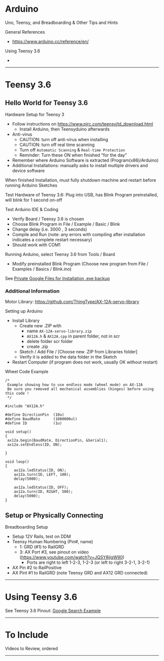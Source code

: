 # Arduino
Uno, Teensy, and Breadboarding &amp; Other Tips and Hints

General References
- https://www.arduino.cc/reference/en/

Using Teensy 3.6
- <a href=""></a>
---

# Teensy 3.6

## Hello World for Teensy 3.6

Hardware Setup for Teensy 3
- Follow instructions on https://www.pjrc.com/teensy/td_download.html
  - Install Arduino, then Teensyduino afterwards
- Anti-virus
  - CAUTION: turn off anti-virus when installing
  - CAUTION: turn off real time scanning
  - Turn off `Automatic Scanning` & `Real-time Protection`
  - Reminder: Turn these ON when finished "for the day"
- Remember where Arduino Software is extracted (Program(x86)/Arduino)
- Additional Installations: manually asks to install multiple drivers and device software

When finished Installation, must fully shutdown machine and restart before running Arduino Sketches

Test Hardware of Teensy 3.6: Plug into USB, has Blink Program preinstalled, will blink for 1 second on-off

Test Arduino IDE & Coding
- Verify Board / Teensy 3.6 is chosen
- Choose Blink Program in File / Example / Basic / Blink
- Change delay (i.e. 3000 , 3 seconds)
- Compile and Run (note: any errors with compiling after installation indicates a complete restart necessary)
- Should work with COM1

Running Arduino, select Teensy 3.6 from Tools / Board
- Modify preinstalled Blink Program (Choose new program from File / Examples / Basics / Blink.ino)

See <a href="https://drive.google.com/drive/folders/193Be1EvXhHWg-i1rmQdFSfw4CR-nRi6t">Private Google Files for Installation .exe backup</a>

### Additional Information

Motor Library: https://github.com/ThingType/AX-12A-servo-library

Setting up Arduino
- Install Library
  - Create new .ZIP with
    - name `AX-12A-servo-library.zip`
    - `AX12A.h` & `AX12A.cpp` in parent folder, not in scr
    - delete folder scr folder
    - create .zip
  - Sketch / Add File / [Choose new .ZIP from Libraries folder]
  - Verify it is added to the data folder in the Sketch
- Restart Computer (if program does not work, usually OK without restart)

Wheel Code Example
```
/*
 Example showing how to use endless mode (wheel mode) on AX-12A
 Be sure you removed all mechanical assemblies (hinges) before using this code !
 */

#include "AX12A.h"

#define DirectionPin  (10u)
#define BaudRate      (1000000ul)
#define ID            (1u)

void setup()
{
 ax12a.begin(BaudRate, DirectionPin, &Serial1);
 ax12a.setEndless(ID, ON);

}

void loop()
{
    ax12a.ledStatus(ID, ON);
    ax12a.turn(ID, LEFT, 100);
    delay(5000);

    ax12a.ledStatus(ID, OFF);
    ax12a.turn(ID, RIGHT, 500);
    delay(5000);
}
```

## Setup or Physically Connecting

Breadboarding Setup
- Setup 12V Rails, test on DDM
- Teensy Human Numbering (Pin#, name)
  - 1: GRD (#1) to RailGRD
  - 3: AX Port #3, see pinout on video (https://www.youtube.com/watch?v=JQSY8jlgW90)
    - Ports are right to left 1-2-3, 1-2-3 (or left to right 3-2-1, 3-2-1)
- AX Pin #2 to RailPositive
- AX Pint #1 to RailGRD (note Teensy GRD and AX12 GRD connected)

---

# Using Teensy 3.6

See Teensy 3.6 Pinout: <a href="https://www.google.com/search?q=teensy+3.6+pinout&tbm=isch&source=univ&sa=X&ved=2ahUKEwj7yO6HxNTgAhUXsp4KHTMeDh0QsAR6BAgFEAE&biw=1920&bih=977#imgrc=kniwTQNLNOoUlM:">Google Search Example</a>

---

# To Include

Videos to Review, ordered



---
